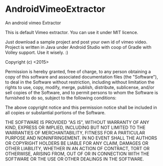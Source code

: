 # AndroidVimeoExtractor
An android vimeo Extractor 

This is default Vimeo extractor.
You can use it under MIT licence. 

Just download a sample project and post your own id of vimeo video. 
Project is written in Java under Android Studio with coop of Gradle with Volley support.
Use it wisely. :)


Copyright (c) <2015> <Radim Halfar>

Permission is hereby granted, free of charge, to any person
obtaining a copy of this software and associated documentation
files (the "Software"), to deal in the Software without
restriction, including without limitation the rights to use,
copy, modify, merge, publish, distribute, sublicense, and/or sell
copies of the Software, and to permit persons to whom the
Software is furnished to do so, subject to the following
conditions:

The above copyright notice and this permission notice shall be
included in all copies or substantial portions of the Software.

THE SOFTWARE IS PROVIDED "AS IS", WITHOUT WARRANTY OF ANY KIND,
EXPRESS OR IMPLIED, INCLUDING BUT NOT LIMITED TO THE WARRANTIES
OF MERCHANTABILITY, FITNESS FOR A PARTICULAR PURPOSE AND
NONINFRINGEMENT. IN NO EVENT SHALL THE AUTHORS OR COPYRIGHT
HOLDERS BE LIABLE FOR ANY CLAIM, DAMAGES OR OTHER LIABILITY,
WHETHER IN AN ACTION OF CONTRACT, TORT OR OTHERWISE, ARISING
FROM, OUT OF OR IN CONNECTION WITH THE SOFTWARE OR THE USE OR
OTHER DEALINGS IN THE SOFTWARE.
